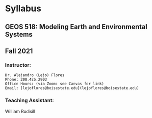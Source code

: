 # Syllabus

## GEOS 518: Modeling Earth and Environmental Systems
## Fall 2021

### Instructor:
    Dr. Alejandro (Lejo) Flores
    Phone: 208.426.2903
    Office Hours: (via Zoom: see Canvas for link)
    Email: [lejoflores@boisestate.edu](lejoflores@boisestate.edu)

### Teaching Assistant:
William Rudisill
